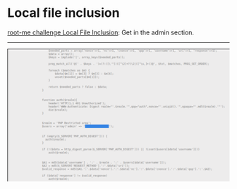 # Local file inclusion

[root-me challenge Local File Inclusion](https://www.root-me.org/en/Challenges/Web-Server/Local-File-Inclusion): Get in the admin section.

----

![Local file inclusion](../../_static/images/root-me-lfi.png)
